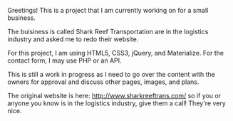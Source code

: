 Greetings! This is a project that I am currently working on for a small business. 

The buisiness is called Shark Reef Transportation are in the logistics industry and asked me to redo their website. 

For this project, I am using HTML5, CSS3, jQuery, and Materialize. For the contact form, I may use PHP or an API.

This is still a work in progress as I need to go over the content with the owners for approval and discuss other pages, images, and plans.

The original website is here: http://www.sharkreeftrans.com/ so if you or anyone you know is in the logistics industry, give them a call! They're very nice. 
